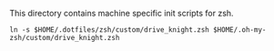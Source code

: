 This directory contains machine specific init scripts for zsh.

```
ln -s $HOME/.dotfiles/zsh/custom/drive_knight.zsh $HOME/.oh-my-zsh/custom/drive_knight.zsh
```
